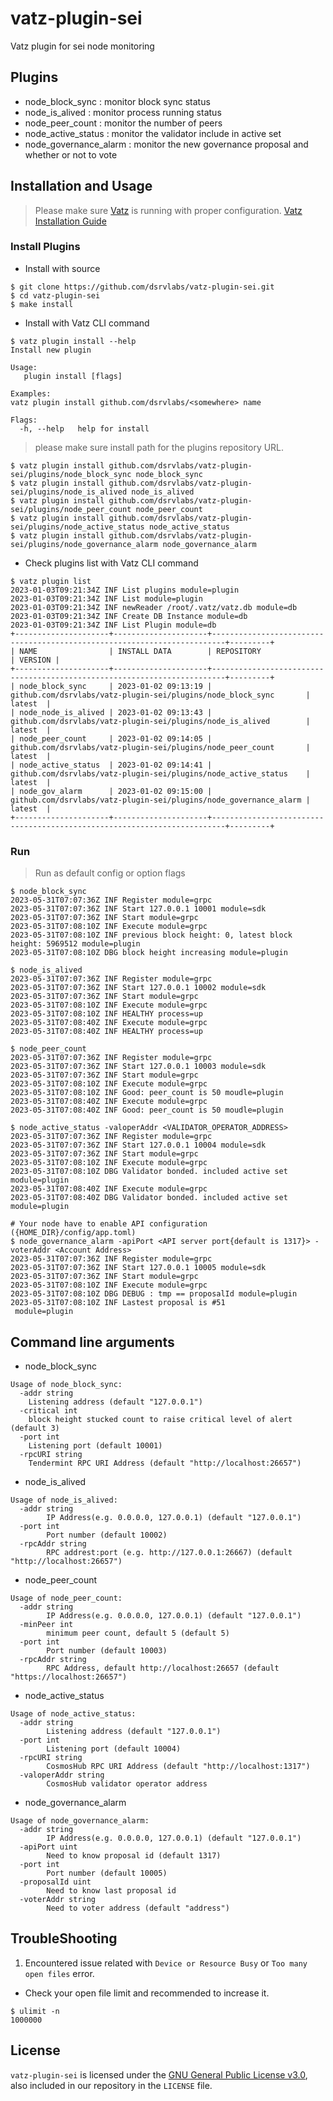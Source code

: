 # vatz-plugin-sei
Vatz plugin for sei node monitoring

## Plugins
- node_block_sync : monitor block sync status
- node_is_alived : monitor process running status
- node_peer_count : monitor the number of peers
- node_active_status : monitor the validator include in active set
- node_governance_alarm : monitor the new governance proposal and whether or not to vote

## Installation and Usage
> Please make sure [Vatz](https://github.com/dsrvlabs/vatz) is running with proper configuration. [Vatz Installation Guide](https://github.com/dsrvlabs/vatz/blob/main/docs/installation.md)

### Install Plugins
- Install with source
```
$ git clone https://github.com/dsrvlabs/vatz-plugin-sei.git
$ cd vatz-plugin-sei
$ make install
```
- Install with Vatz CLI command
```
$ vatz plugin install --help
Install new plugin

Usage:
   plugin install [flags]

Examples:
vatz plugin install github.com/dsrvlabs/<somewhere> name

Flags:
  -h, --help   help for install
```
> please make sure install path for the plugins repository URL.
```
$ vatz plugin install github.com/dsrvlabs/vatz-plugin-sei/plugins/node_block_sync node_block_sync
$ vatz plugin install github.com/dsrvlabs/vatz-plugin-sei/plugins/node_is_alived node_is_alived
$ vatz plugin install github.com/dsrvlabs/vatz-plugin-sei/plugins/node_peer_count node_peer_count
$ vatz plugin install github.com/dsrvlabs/vatz-plugin-sei/plugins/node_active_status node_active_status
$ vatz plugin install github.com/dsrvlabs/vatz-plugin-sei/plugins/node_governance_alarm node_governance_alarm
```
- Check plugins list with Vatz CLI command
```
$ vatz plugin list
2023-01-03T09:21:34Z INF List plugins module=plugin
2023-01-03T09:21:34Z INF List module=plugin
2023-01-03T09:21:34Z INF newReader /root/.vatz/vatz.db module=db
2023-01-03T09:21:34Z INF Create DB Instance module=db
2023-01-03T09:21:34Z INF List Plugin module=db
+---------------------+---------------------+-------------------------------------------------------------------------+---------+
| NAME                | INSTALL DATA        | REPOSITORY                                                              | VERSION |
+---------------------+---------------------+-------------------------------------------------------------------------+---------+
| node_block_sync     | 2023-01-02 09:13:19 | github.com/dsrvlabs/vatz-plugin-sei/plugins/node_block_sync       | latest  |
| node_node_is_alived | 2023-01-02 09:13:43 | github.com/dsrvlabs/vatz-plugin-sei/plugins/node_is_alived        | latest  |
| node_peer_count     | 2023-01-02 09:14:05 | github.com/dsrvlabs/vatz-plugin-sei/plugins/node_peer_count       | latest  |
| node_active_status  | 2023-01-02 09:14:41 | github.com/dsrvlabs/vatz-plugin-sei/plugins/node_active_status    | latest  |
| node_gov_alarm      | 2023-01-02 09:15:00 | github.com/dsrvlabs/vatz-plugin-sei/plugins/node_governance_alarm | latest  |
+---------------------+---------------------+-------------------------------------------------------------------------+---------+
```

### Run
> Run as default config or option flags
```
$ node_block_sync
2023-05-31T07:07:36Z INF Register module=grpc
2023-05-31T07:07:36Z INF Start 127.0.0.1 10001 module=sdk
2023-05-31T07:07:36Z INF Start module=grpc
2023-05-31T07:08:10Z INF Execute module=grpc
2023-05-31T07:08:10Z INF previous block height: 0, latest block height: 5969512 module=plugin
2023-05-31T07:08:10Z DBG block height increasing module=plugin
```
```
$ node_is_alived
2023-05-31T07:07:36Z INF Register module=grpc
2023-05-31T07:07:36Z INF Start 127.0.0.1 10002 module=sdk
2023-05-31T07:07:36Z INF Start module=grpc
2023-05-31T07:08:10Z INF Execute module=grpc
2023-05-31T07:08:10Z INF HEALTHY process=up
2023-05-31T07:08:40Z INF Execute module=grpc
2023-05-31T07:08:40Z INF HEALTHY process=up
```
```
$ node_peer_count
2023-05-31T07:07:36Z INF Register module=grpc
2023-05-31T07:07:36Z INF Start 127.0.0.1 10003 module=sdk
2023-05-31T07:07:36Z INF Start module=grpc
2023-05-31T07:08:10Z INF Execute module=grpc
2023-05-31T07:08:10Z INF Good: peer_count is 50 moudle=plugin
2023-05-31T07:08:40Z INF Execute module=grpc
2023-05-31T07:08:40Z INF Good: peer_count is 50 moudle=plugin
```
```
$ node_active_status -valoperAddr <VALIDATOR_OPERATOR_ADDRESS>
2023-05-31T07:07:36Z INF Register module=grpc
2023-05-31T07:07:36Z INF Start 127.0.0.1 10004 module=sdk
2023-05-31T07:07:36Z INF Start module=grpc
2023-05-31T07:08:10Z INF Execute module=grpc
2023-05-31T07:08:10Z DBG Validator bonded. included active set module=plugin
2023-05-31T07:08:40Z INF Execute module=grpc
2023-05-31T07:08:40Z DBG Validator bonded. included active set module=plugin
```
```
# Your node have to enable API configuration ({HOME_DIR}/config/app.toml)
$ node_governance_alarm -apiPort <API server port{default is 1317}> -voterAddr <Account Address>
2023-05-31T07:07:36Z INF Register module=grpc
2023-05-31T07:07:36Z INF Start 127.0.0.1 10005 module=sdk
2023-05-31T07:07:36Z INF Start module=grpc
2023-05-31T07:08:10Z INF Execute module=grpc
2023-05-31T07:08:10Z DBG DEBUG : tmp == proposalId module=plugin
2023-05-31T07:08:10Z INF Lastest proposal is #51
 module=plugin
```
## Command line arguments
- node_block_sync
```
Usage of node_block_sync:
  -addr string
	Listening address (default "127.0.0.1")
  -critical int
	block height stucked count to raise critical level of alert (default 3)
  -port int
	Listening port (default 10001)
  -rpcURI string
	Tendermint RPC URI Address (default "http://localhost:26657")
```
- node_is_alived
```
Usage of node_is_alived:
  -addr string
    	IP Address(e.g. 0.0.0.0, 127.0.0.1) (default "127.0.0.1")
  -port int
    	Port number (default 10002)
  -rpcAddr string
    	RPC addrest:port (e.g. http://127.0.0.1:26667) (default "http://localhost:26657")
```
- node_peer_count
```
Usage of node_peer_count:
  -addr string
        IP Address(e.g. 0.0.0.0, 127.0.0.1) (default "127.0.0.1")
  -minPeer int
        minimum peer count, default 5 (default 5)
  -port int
        Port number (default 10003)
  -rpcAddr string
    	RPC Address, default http://localhost:26657 (default "https://localhost:26657")
```
- node_active_status
```
Usage of node_active_status:
  -addr string
    	Listening address (default "127.0.0.1")
  -port int
    	Listening port (default 10004)
  -rpcURI string
    	CosmosHub RPC URI Address (default "http://localhost:1317")
  -valoperAddr string
    	CosmosHub validator operator address
```
- node_governance_alarm
```
Usage of node_governance_alarm:
  -addr string
    	IP Address(e.g. 0.0.0.0, 127.0.0.1) (default "127.0.0.1")
  -apiPort uint
    	Need to know proposal id (default 1317)
  -port int
    	Port number (default 10005)
  -proposalId uint
    	Need to know last proposal id
  -voterAddr string
    	Need to voter address (default "address")
```

## TroubleShooting
1. Encountered issue related with `Device or Resource Busy` or `Too many open files` error.
 - Check your open file limit and recommended to increase it.
 ```
 $ ulimit -n
 1000000
 ```

## License

`vatz-plugin-sei` is licensed under the [GNU General Public License v3.0](https://www.gnu.org/licenses/gpl-3.0.en.html), also included in our repository in the `LICENSE` file.
